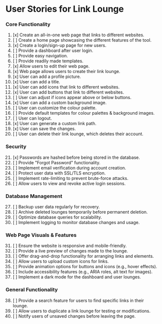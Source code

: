 # User Stories for Link Lounge

### Core Functionality

1. [x] Create an all-in-one web page that links to different websites.
2. [ ] Create a home page showcasing the different features of the tool.
3. [x] Create a login/sign-up page for new users.
4. [ ] Provide a dashboard after user login.
5. [ ] Provide easy navigation.
6. [ ] Provide readily made templates.
7. [x] Allow users to edit their web page.
8. [x] Web page allows users to create their link lounge.
9. [x] User can add a profile picture.
10. [x] User can add a title.
11. [x] User can add icons that link to different websites.
12. [x] User can add buttons that link to different websites.
13. [ ] User can adjust if icons appear above or below buttons.
14. [x] User can add a custom background image.
15. [ ] User can customize the colour palette.
16. [ ] Provide default templates for colour palettes & background images.
17. [ ] User can logout.
18. [x] User can generate a custom link path.
19. [x] User can save the changes.
20. [ ] User can delete their link lounge, which deletes their account.

### Security

21. [x] Passwords are hashed before being stored in the database.
22. [ ] Provide "Forgot Password" functionality.
23. [ ] Implement email verification during account creation.
24. [ ] Protect user data with SSL/TLS encryption.
25. [ ] Implement rate-limiting to prevent brute-force attacks.
26. [ ] Allow users to view and revoke active login sessions.

### Database Management

27. [ ] Backup user data regularly for recovery.
28. [ ] Archive deleted lounges temporarily before permanent deletion.
29. [ ] Optimize database queries for scalability.
30. [ ] Implement logging to monitor database changes and usage.

### Web Page Visuals & Features

31. [ ] Ensure the website is responsive and mobile-friendly.
32. [ ] Provide a live preview of changes made to the lounge.
33. [ ] Offer drag-and-drop functionality for arranging links and elements.
34. [ ] Allow users to upload custom icons for links.
35. [ ] Provide animation options for buttons and icons (e.g., hover effects).
36. [ ] Include accessibility features (e.g., ARIA roles, alt text for images).
37. [ ] Implement a dark mode for the dashboard and user lounges.

### General Functionality

38. [ ] Provide a search feature for users to find specific links in their lounge.
39. [ ] Allow users to duplicate a link lounge for testing or modifications.
40. [ ] Notify users of unsaved changes before leaving the page.
